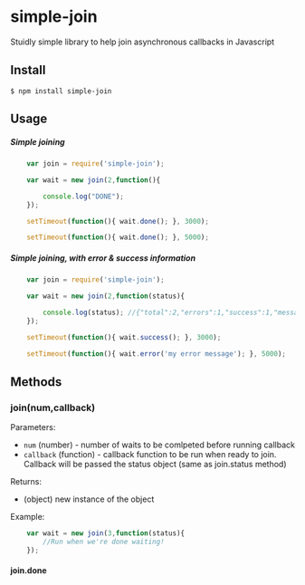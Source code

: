 simple-join
=========

Stuidly simple library to help join asynchronous callbacks in Javascript

## Install
```
$ npm install simple-join
```

## Usage

##### Simple joining

```js
	var join = require('simple-join');

	var wait = new join(2,function(){

		console.log("DONE");
	});

	setTimeout(function(){ wait.done(); }, 3000);

	setTimeout(function(){ wait.done(); }, 5000);
```

##### Simple joining, with error & success information

```js
	var join = require('simple-join');

	var wait = new join(2,function(status){

		console.log(status); //{"total":2,"errors":1,"success":1,"messages":["my error message"]}
	});

	setTimeout(function(){ wait.success(); }, 3000);

	setTimeout(function(){ wait.error('my error message'); }, 5000);
```

## Methods

### join(num,callback)

Parameters: 

- `num` (number) - number of waits to be comlpeted before running callback
- `callback` (function) - callback function to be run when ready to join. Callback will be passed the status object (same as join.status method)

Returns:

- (object) new instance of the object

Example:

```js
	var wait = new join(3,function(status){
		//Run when we're done waiting!
	});
```

#### join.done



